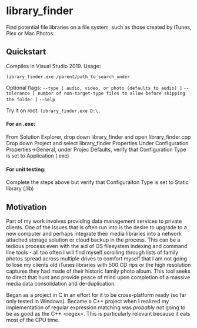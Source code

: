 # library_finder
Find potential file libraries on a file system, such as those created by iTunes, Plex or Mac Photos.

## Quickstart

Compiles in Visual Studio 2019.  Usage:
```
library_finder.exe /parent/path_to_search_under
```
Optional flags: 
`--type [ audio, video, or photo (defaults to audio) ]`
`--tolerance [ number of non-target-type files to allow before skipping the folder ]`
`--help`

Try it on root: ```library_finder.exe D:\.```

#### For an .exe:
  From Solution Explorer, drop down library_finder and open library_finder.cpp
  Drop down Project and select library_finder Properties
  Under Configuration Properties->General, under Projec Defaults, verify that
    Configuration Type is set to Application (.exe)
    
#### For unit testing:
  Complete the steps above but verify that Configuraiton Type is set to
    Static library (.lib)

## Motivation

Part of my work involves providing data management services to private clients.  One of the issues
that is often run into is the desire to upgrade to a new computer and perhaps integrate their media
libraries into a network attached storage solution or cloud backup in the process.  This can be a
tedious process even with the aid of OS filesystem indexing and command line tools - all too often
I will find myself scrolling through lists of family photos spread across multiple drives to comfort
myself that I am not going to lose my clients old iTunes libraries with 500 CD rips or the
high resolution captures they had made of their historic family photo album.  This tool seeks to
direct that hunt and provide peace of mind upon completion of a massive media data consolidation and
de-duplication.

Began as a project in C in an effort for it to be cross-platform ready (so far only tested in Windows).
Became a C++ project when I realized my implementation of regular expression matching was *probably*
not going to be as good as the C++ &lt;regex&gt;.  This is particularly relevant because it eats most of the
CPU time.

